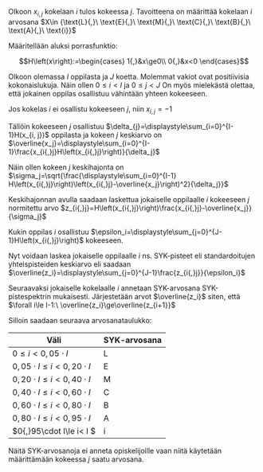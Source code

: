 Olkoon  $x_{i,j}$  kokelaan $i$ tulos kokeessa $j$. Tavoitteena on määrittää kokelaan $i$ arvosana $X\in {\text{L}{,}\ \text{E}{,}\ \text{M}{,}\ \text{C}{,}\ \text{B}{,}\ \text{A}{,}\ \text{i}\}$

Määritellään aluksi porrasfunktio:
```math
H\left(x\right):=\begin{cases}
1{,}&x\ge0\\
0{,}&x<0
\end{cases}
```
Olkoon olemassa $I$ oppilasta ja $J$ koetta. Molemmat vakiot ovat positiivisia kokonaislukuja. Näin ollen $0\le i < I$ ja $0\le j < J$ On myös mielekästä olettaa, että jokainen oppilas osallistuu vähintään yhteen kokeeseen.

Jos kokelas $i$ ei osallistu kokeeseen $j$, niin $x_{i, j}=-1$

Tällöin kokeeseen $j$ osallistuu $\delta_{j}=\displaystyle\sum_{i=0}^{I-1}H(x_{i, j})$ oppilasta ja kokeen $j$ keskiarvo on $\overline{x_j}=\displaystyle\sum_{i=0}^{I-1}\frac{x_{i{,}j}H\left(x_{i{,}j}\right)}{\delta_j}$

Näin ollen kokeen $j$ keskihajonta on $\sigma_j=\sqrt{\frac{\displaystyle\sum_{i=0}^{I-1} H\left(x_{i{,}j}\right)\left(x_{i{,}j}-\overline{x_j}\right)^2}{\delta_j}}$

Keskihajonnan avulla saadaan laskettua jokaiselle oppilaalle $i$ kokeeseen $j$ normitettu arvo $z_{i{,}j}=H\left(x_{i{,}j}\right)\frac{x_{i{,}j}-\overline{x_j}}{\sigma_j}$

Kukin oppilas $i$ osallistuu $\epsilon_i=\displaystyle\sum_{j=0}^{J-1}H\left(x_{i{,}j}\right)$ kokeeseen.

Nyt voidaan laskea jokaiselle oppilaalle $i$ ns. SYK-pisteet eli standardoitujen yhteispisteiden keskiarvo eli saadaan $\overline{z_i}=\displaystyle\sum_{j=0}^{J-1}\frac{z_{i{,}j}}{\epsilon_i}$

Seuraavaksi jokaiselle kokelaalle $i$ annetaan SYK-arvosana SYK-pistespektrin mukaisesti. Järjestetään arvot $\overline{z_i}$ siten, että $\forall i\le I-1:\ \overline{z_i}\ge\overline{z_{i+1}}$

Silloin saadaan seuraava arvosanataulukko:

|Väli|SYK-arvosana|
|----|--------|
|$0\le i<0{,}05\cdot I$|L|
|$0{,}05\cdot I\le i<0{,}20\cdot I$|E|
|$0{,}20\cdot I\le i<0{,}40\cdot I$|M|
|$0{,}40\cdot I\le i<0{,}60\cdot I$|C|
|$0{,}60\cdot I\le i<0{,}80\cdot I$|B|
|$0{,}80\cdot I\le i<0{,}95\cdot I$|A|
|$0{,}95\cdot I\le i< I $|i|

Näitä SYK-arvosanoja ei anneta opiskelijoille vaan niitä käytetään määrittämään kokeessa $j$ saatu arvosana.
